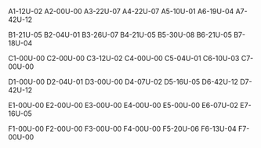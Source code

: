 A1-12U-02
A2-00U-00
A3-22U-07
A4-22U-07
A5-10U-01
A6-19U-04
A7-42U-12

B1-21U-05
B2-04U-01
B3-26U-07
B4-21U-05
B5-30U-08
B6-21U-05
B7-18U-04

C1-00U-00
C2-00U-00
C3-12U-02
C4-00U-00
C5-04U-01
C6-10U-03
C7-00U-00

D1-00U-00
D2-04U-01
D3-00U-00
D4-07U-02
D5-16U-05
D6-42U-12
D7-42U-12

E1-00U-00
E2-00U-00
E3-00U-00
E4-00U-00
E5-00U-00
E6-07U-02
E7-16U-05

F1-00U-00
F2-00U-00
F3-00U-00
F4-00U-00
F5-20U-06
F6-13U-04
F7-00U-00
